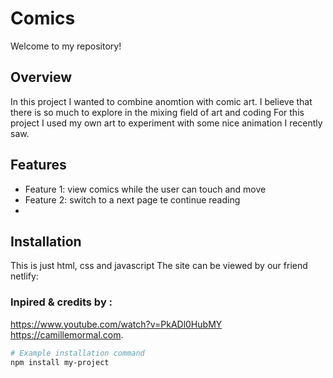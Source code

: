 
# Comics

Welcome to my repository! 

## Overview

In this project I wanted to combine anomtion with comic art. 
I believe that there is so much to explore in the mixing field of art and coding 
For this project I used my own art to experiment with some nice animation I recently saw.

## Features

- Feature 1: view comics while the user can touch and move
- Feature 2: switch to a next page te continue reading 
- 

## Installation

This is just html, css and javascript
The site can be viewed by our friend netlify: 


### Inpired & credits by : 
https://www.youtube.com/watch?v=PkADl0HubMY
https://camillemormal.com.



```bash
# Example installation command
npm install my-project



